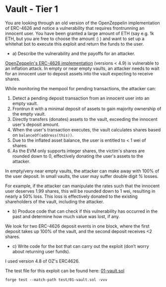 # Vault - Tier 1
You are looking through an old version of the OpenZeppelin implementation of ERC-4626 and notice a vulnerability that requires frontrunning an innocent user. You have been granted a large amount of ETH (say e.g. 1k ETH, but you are free to choose the amount :) ) and want to set up a whitehat bot to execute this exploit and return the funds to the user.


- a) Describe the vulnerability and the payoffs for an attacker.

[OpenZeppelin's ERC-4626 implementation](https://docs.openzeppelin.com/contracts/4.x/erc4626) (versions < 4.9) is vulnerable to an inflation attack. 
In empty or near empty vaults, an attacker needs to wait for an innocent user to deposit assets into the vault expecting to receive shares.


While monitoring the mempool for pending transactions, the attacker can:

1. Detect a pending deposit transaction from an innocent user into an empty vault.
2. Frontrun it with a minimal deposit of assets to gain majority ownership of the empty vault.
3. Directly transfers (donates) assets to the vault, exceeding the innocent user's deposit amount.
4. When the user's transaction executes, the vault calculates shares based on `balanceOf(address(this))`.
5. Due to the inflated asset balance, the user is entitled to < 1 wei of shares.
6. As the EVM only supports integer shares, the victim's shares are rounded down to 0, effectively donating the user's assets to the attacker.

In empty/very near empty vaults, the attacker can make away with 100% of the user deposit. 
In small vaults, the user may suffer double digit % losses. 


For example, if the attacker can manipulate the rates such that the innocent user deserves 1.99 shares, this will be rounded down to 1 wei, resulting in nearly a 50% loss. This loss is effectively donated to the existing shareholders of the vault, including the attacker.


- b)  Produce code that can check if this vulnerability has occurred in the past and determine how much value was lost, if any.

We look for two ERC-4626 deposit events in one block, where the first deposit takes up 100% of the vault, and the second deposit receives <2 shares.

- c)  Write code for the bot that can carry out the exploit (don’t worry about returning user funds).

I used version 4.8 of OZ's ERC4626.

The test file for this exploit can be found here: [01-vault.sol](../test/01-vault.sol)

```
forge test --match-path test/01-vault.sol -vvv
```